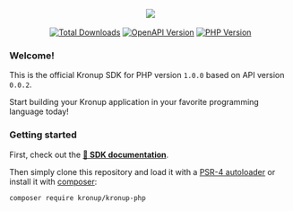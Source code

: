 <p align="center">
    <a href="https://php.kronup.com/" rel="nofollow" target="_blank">
        <img src="https://repository-images.githubusercontent.com/601200609/affe88f7-3dff-4199-ac5a-7fe5b5d8ff78"/>
    </a><br/><br/>
    <a href="https://packagist.org/packages/kronup/kronup-php" rel="nofollow"><img src="https://img.shields.io/packagist/dt/kronup/kronup-php.svg?style=flat&colorB=yellow" alt="Total Downloads" style="max-width: 100%;"></a>
    <a href="https://api.kronup.com"><img src="https://img.shields.io/badge/api-v0.0.2-yellow" alt="OpenAPI Version" style="max-width: 100%;"></a>
    <a href="https://www.php.net/supported-versions.php" rel="nofollow"><img src="https://img.shields.io/badge/php-%3E=7.4-red" alt="PHP Version" style="max-width: 100%;"></a>
</p>

### Welcome!

This is the official Kronup SDK for PHP version `1.0.0` based on API version `0.0.2`.

Start building your Kronup application in your favorite programming language today!

### Getting started

First, check out the [**📒 SDK documentation**](https://php.kronup.com/).

Then simply clone this repository and load it with a [PSR-4 autoloader](https://www.php-fig.org/psr/psr-4/) or install it with [composer](https://getcomposer.org/):

```
composer require kronup/kronup-php
```